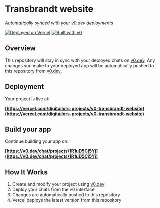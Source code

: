 # Transbrandt website

*Automatically synced with your [v0.dev](https://v0.dev) deployments*

[![Deployed on Vercel](https://img.shields.io/badge/Deployed%20on-Vercel-black?style=for-the-badge&logo=vercel)](https://vercel.com/digitailors-projects/v0-transbrandt-website)
[![Built with v0](https://img.shields.io/badge/Built%20with-v0.dev-black?style=for-the-badge)](https://v0.dev/chat/projects/1R1uD5Cj5Yj)

## Overview

This repository will stay in sync with your deployed chats on [v0.dev](https://v0.dev).
Any changes you make to your deployed app will be automatically pushed to this repository from [v0.dev](https://v0.dev).

## Deployment

Your project is live at:

**[https://vercel.com/digitailors-projects/v0-transbrandt-website](https://vercel.com/digitailors-projects/v0-transbrandt-website)**

## Build your app

Continue building your app on:

**[https://v0.dev/chat/projects/1R1uD5Cj5Yj](https://v0.dev/chat/projects/1R1uD5Cj5Yj)**

## How It Works

1. Create and modify your project using [v0.dev](https://v0.dev)
2. Deploy your chats from the v0 interface
3. Changes are automatically pushed to this repository
4. Vercel deploys the latest version from this repository
